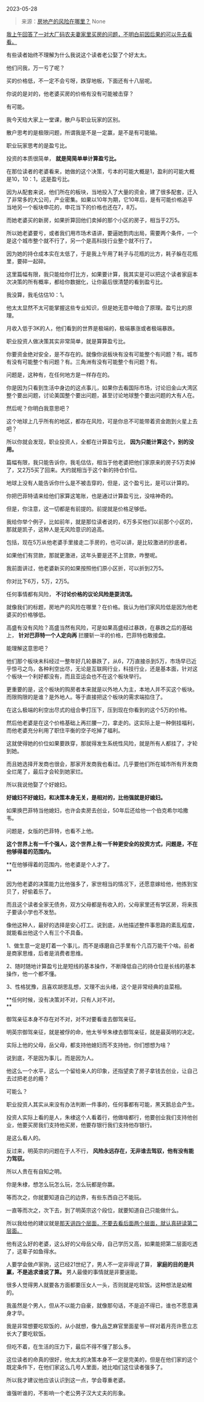 2023-05-28

> 来源：[房地产的风险在哪里？](http://mp.weixin.qq.com/s?__biz=MzU3NDc5Nzc0NQ==&amp;mid=2247524166&amp;idx=1&amp;sn=3e93fcaab9bb2797f4bf8145f4bf0280&amp;chksm=fd2e3d98ca59b48e292f5e3a599d6e46fb3b43006253f1b08195ccace702726c36b8259efbf8&amp;scene=127#wechat_redirect)
> None

[我上午回答了一对大厂码农夫妻家里买房的问题，不明白前因后果的可以先去看看。](http://mp.weixin.qq.com/s?__biz=MzU0MjYwNDU2Mw==&mid=2247511221&idx=1&sn=9be3d34a56f2ef716e61eac85be4b8f6&chksm=fb1ac0c9cc6d49df875419fe48ea2fef57608f73ea70f5e5b999dfd7a608d34db4688d153c68&scene=21#wechat_redirect)

有些读者始终不理解为什么我说这个读者老公娶了个好太太。  

他们问我，万一亏了呢？

买的价格低，不一定不会亏呀，跌穿地板，下面还有十八层呢。  

你说的是对的，他老婆买房的价格有没有可能被击穿？  

有可能。

我今天给大家上一堂课，散户与职业玩家的区别。  

散户思考的是极限问题，所谓我是不是一定赢，是不是有可能输。  

职业玩家思考的是盈亏比。

投资的本质很简单， **就是简简单单计算盈亏比。**

在那位读者的老婆看来，她做的这个决策，亏本的可能大概是1，盈利的可能大概是10，10：1，这是盈亏比。

因为从配套来说，他们所在的板块，当地投入了大量的资金，建了很多配套，迁入了非常多的大公司，产业密集。如果以10年为期，它10年后，是有可能价格追平当地另一个板块申花的，申花当下的价格也还在7，8万。

而她老婆买的新房，如果折算回他们卖掉的那个小区的房子，相当于2万5。

所以她老婆要亏，或者我们用市场术语讲，要逼她割肉出局，需要两个条件，一个是这个城市整个就不行了，另一个是高科技行业整个就不行了。  

因为她的持仓成本实在太低了，于是我上午用了耗子与花瓶的比方，耗子躲在花瓶里，要碎一起碎。  

这里篇幅有限，我只能给你打比方，如果要计算，我其实是可以把这个读者家庭本次决策的所有概率，都给你数据化，让你最后很清楚的看到盈亏比。  

我没算，我毛估估10：1。  

他太太显然不太可能掌握这些专业知识，但是她无意中暗合了原理。盈亏比的原理。

月收入低于3K的人，他们看到的世界是极端的，极端暴涨或者极端暴跌。  

职业投资人做决策其实非常简单，就是算算盈亏比。  

你要资金绝对安全，是不存在的。就像你说板块有没有可能整个有问题？有。城市有没有可能整个有问题？有。三角洲有没有可能整个有问题？有。

问题是，这种有，在任何地方是一样存在的。  

你是因为只看到生活中身边的这点事儿，如果你去看国际市场，讨论旧金山大湾区整个要出问题，讨论美国整个要出问题，甚至讨论地球整个要出问题的大有人在。  

然后呢？你明白我意思吧？  

这个地球上几乎所有的地区，都存在风险，可是你总不可能带着资金跑到火星上去吧？  

所以你就会发现，职业投资人，全都在计算盈亏比， **因为只能计算这个，别的没用。**  

篇幅有限，我只能告诉你，我毛估估，相当于他老婆把他们家原来的房子5万卖掉了，又2万5买了回来。大约就相当于这个新的持仓价位。  

地球上没有人能告诉你什么是不被击穿的，但是，这个盈亏比，是可以计算的。

你把巴菲特请来给他们家算这笔账，也是通过计算盈亏比，没啥神奇的。

但是，你注意，这一切都是有前提的。前提就是价格足够低。

我给你举个例子，比如前年，就是那位读者说的，6万多买他们以前那个小区的，那就是凯子，这种人是无风险意识的追高。

包括，现在5万从他老婆手里接走二手房的，也可以讲，是比较激进的抄底者。

如果他们有贷款，那就更激进，这年头要是还不上贷款，咋整呢。

我前面讲过，他老婆新买的如果按照他们原小区折，可以折到2万5。

你对比下6万，5万，2万5。

任何事情都有风险， **不讨论价格的议论风险是耍流氓。**  

就像我们的标题，房地产的风险在哪里？在价格。我认为他们家风险低是因为他老婆买的价格够低。

高盛有没有风险？高盛当然有风险，可是如果高盛经过暴跌，在暴跌之后的基础上， **针对巴菲特一个人定向再** 拦腰斩一半的价格，巴菲特也敢接盘。

能理解这意思吧？  

他们那个板块未科经过一整年好几轮暴跌了，从6，7万直接杀到5万，市场早已近乎惊弓之鸟，各种利空出尽，无论是互联网行业，科技行业，还是基本面，针对这个板块一个利好都没有，而且亚运会也不在这个板块举行。

更重要的是，这个板块的购房者本来就是以外地人为主，本地人并不买这个板块。而限购限的是谁？是外地人。等于直接把这个板块的需求端掐住了。

在这么极端的利空出尽式的组合拳打压下，压到现在你看到的这个5万的价格。

然后他老婆是在这个价格基础上再拦腰一刀，拿走的。这实际上是一种倒挂福利，而他老婆充分利用了职住平衡的空子吃掉了福利。  

这就使得她的价位如果要跌穿，那就得发生系统性风险，就是所有人都挂了，才轮到她。

而且她选择开发商也很会，那家开发商我也看过。几乎要他们所在城市所有开发商全烂尾了，最后才会轮到她家烂。

所以我说他娶了个好媳妇。

 **好媳妇不好媳妇，和决策本身无关，是相对的，比他强就是好媳妇。**

如果换巴菲特当他媳妇，也许会卖房去创业，50年后还给他一个伯克希尔哈撒韦。  

问题是，女版的巴菲特，也看不上他。  

 **这个世界上有一千个强人，这个世界上有一千种更安全的投资方式，问题是，不在他够得着的范围内。**

 **在他够得着的范围内，他老婆是个人才了。  
**

因为他老婆的决策能力比他强多了，家世相当的情况下，还愿意嫁给他，他拣到宝贝了，好偷着乐了。

而且这个读者全家无债务，双方父母都是有收入的，父母家里还有学区房，将来孩子要读小学也不发愁。

像他这种人，最好的选择是安心打工。说到底，从他描述整件事思路的紊乱程度，就能看出他这个人有三个不具备。

1、做生意一定是盯着一个事儿，而不是琢磨自己手里有个几百万能干个啥。前者是商家思维，后者是消费者思维。

2、随时随地计算盈亏比是短线的基本操作，不断降低自己的持仓位是长线的基本操作，他一个都不懂。

3、性格犹豫，且喜欢胡思乱想，又理不出头绪，这个是非常经典的韭菜相。

 **任何时候，没有决策对不对，只有人对不对。  
**

御驾亲征本身不存在对不对，对不对要看谁去御驾亲征。

明英宗御驾亲征，就是被俘的命，他太爷爷朱棣去御驾亲征，就是最英明的决定。

实际上他的父母，岳父母，都支持他媳妇而不支持他，你们想想为啥？

说到底，不是因为事儿，而是因为人。  

他这么一个水平，这么一个留给亲人的印象，还指望卖了房子拿钱去创业，让自己去过把老总的瘾？  

可能么？

职业投资人其实从来没有办法判断一件事的，任何事都有可能，黑天鹅总会产生。  

投资人实际上看的是人，朱棣这个人看着行，他做啥都行，他要创业我们支持他创业，他要买房我们支持他买房，他要存银行我们支持他存银行。

是这么看人的。

反过来，明英宗的问题在于人不行， **风险永远存在，无非谁去驾驭，他有没有能力驾驭。**

所以人贵在有自知之明。  

你是朱棣，想怎么玩怎么玩，怎么玩都是你赢。

等而次之，你就要知道自己的边界，有些东西自己不能玩。

一直等而次之，次下去，到了明英宗这个段位，就要知道自己只能做什么。

所以我给他的建议就是[那天讲四个层面，不要去看后面两个层面，就认真研读第二层面。](http://mp.weixin.qq.com/s?__biz=MzkwMzQ1MzczOQ==&mid=2247483875&idx=1&sn=74db4d4bb7f902924fc38f84cf40ea57&chksm=c0974ca7f7e0c5b1a9e80687d4c5bd71d48e57e6f754f6e8a408501d29fe4581f7f3dba9006d&scene=21#wechat_redirect)

他有这么好的老婆，这么好的父母岳父母，自己学历又高，如果能把第二层面吃透了，这辈子如鱼得水。

人要学会做卢家驹，这已经21世纪了，男人不一定非得说了算， **家庭的目的是共赢，不是追求谁说了算。** 男人最傻的事情就是非要逞能。

很多人觉得男人就要各方面都要压女人一头，否则就是吃软饭。这种想法是幼稚的。  

我虽然是个男人，但从不以能力自豪，就像那句话，不是迫不得已，谁也不愿意满身才华。  

我是非常想要吃软饭的，从小就想，像九品芝麻官里面星爷一样对着月亮许愿立志长大了要吃软饭。  

但吃不着，在生活的压力下，最后不得不懂了那么多。  

这位读者的命真的很好，他太太的决策本身不一定是完美的，但是在他们家的这个既定条件下，在他们家这么几号人里面，她比咱们这位读者强多了。

所以我才建议他应该认识到这一点，学会尊重老婆。

谁强听谁的，不影响一个老公男子汉大丈夫的形象。

